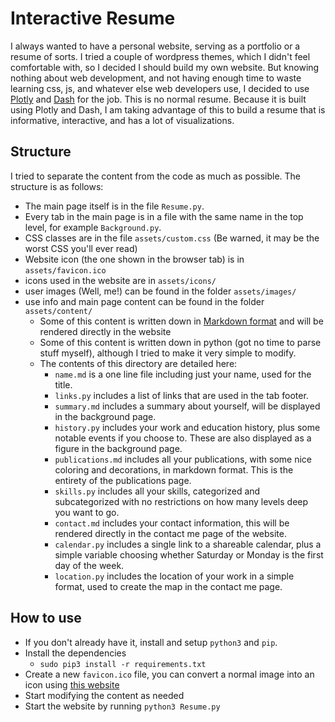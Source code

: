 # Interactive Resume
I always wanted to have a personal website, serving as a portfolio or a resume of sorts. I tried a couple of wordpress themes, which I didn't feel comfortable with, so I decided I should build my own website. But knowing nothing about web development, and not having enough time to waste learning css, js, and whatever else web developers use, I decided to use [Plotly](https://plotly.com/python/) and [Dash](https://dash.plotly.com/) for the job. This is no normal resume. Because it is built using Plotly and Dash, I am taking advantage of this to build a resume that is informative, interactive, and has a lot of visualizations.

## Structure
I tried to separate the content from the code as much as possible. The structure is as follows:
- The main page itself is in the file `Resume.py`.
- Every tab in the main page is in a file with the same name in the top level, for example `Background.py`.
- CSS classes are in the file `assets/custom.css` (Be warned, it may be the worst CSS you'll ever read)
- Website icon (the one shown in the browser tab) is in `assets/favicon.ico`
- icons used in the website are in `assets/icons/`
- user images (Well, me!) can be found in the folder `assets/images/`
- use info and main page content can be found in the folder `assets/content/`
  - Some of this content is written down in [Markdown format](https://www.markdownguide.org/basic-syntax/) and will be rendered directly in the website
  - Some of this content is written down in python (got no time to parse stuff myself), although I tried to make it very simple to modify.
  - The contents of this directory are detailed here:
    - `name.md` is a one line file including just your name, used for the title.
    - `links.py` includes a list of links that are used in the tab footer.
    - `summary.md` includes a summary about yourself, will be displayed in the background page.
    - `history.py` includes your work and education history, plus some notable events if you choose to. These are also displayed as a figure in the background page.
    - `publications.md` includes all your publications, with some nice coloring and decorations, in markdown format. This is the entirety of the publications page.
    - `skills.py` includes all your skills, categorized and subcategorized with no restrictions on how many levels deep you want to go.
    - `contact.md` includes your contact information, this will be rendered directly in the contact me page of the website.
    - `calendar.py` includes a single link to a shareable calendar, plus a simple variable choosing whether Saturday or Monday is the first day of the week.
    - `location.py` includes the location of your work in a simple format, used to create the map in the contact me page.

## How to use
- If you don't already have it, install and setup `python3` and `pip`.
- Install the dependencies
  - `sudo pip3 install -r requirements.txt`
- Create a new `favicon.ico` file, you can convert a normal image into an icon using [this website](https://icoconvert.com/)
- Start modifying the content as needed
- Start the website by running `python3 Resume.py`
